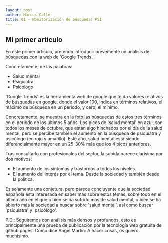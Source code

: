 ```yaml
---
layout: post
author: Marcos Calle
title: 01 - Monitorización de búsquedas PSI
---
```


## Mi primer artículo

<script type="text/javascript" src="https://ssl.gstatic.com/trends_nrtr/2674_RC03/embed_loader.js"></script> <script type="text/javascript"> trends.embed.renderExploreWidget("TIMESERIES", {"comparisonItem":[{"keyword":"salud mental","geo":"ES","time":"today 5-y"},{"keyword":"psiquiatra","geo":"ES","time":"today 5-y"},{"keyword":"psicologo","geo":"ES","time":"today 5-y"}],"category":0,"property":""}, {"exploreQuery":"date=today%205-y&geo=ES&q=salud%20mental,psiquiatra,psicologo","guestPath":"https://trends.google.es:443/trends/embed/"}); </script>

En este primer artículo, pretendo introducir brevemente un análisis de búsquedas con la web de 'Google Trends'.

Concretamente, de las palabras:

- Salud mental
- Psiquiatra
- Psicólogo

'Google Trends' es la herramienta web de google que te da valores relativos de búsquedas en google, donde  el valor 100, indica en términos relativos, el máximo de búsqueda en un periodo, y cero, el mínimo.

Concretamente, se muestra en la foto las búsquedas de estos tres términos en el periodo de los últimos 5 años. Los picos de 'salud mental' en azul, son todos los meses de octubre, que están algo hinchados por el día de la salud mental, pero se percibe también el aumento en la búsqueda de psiquiatra y psicólogo (en rojo y amarillo). Este año, salud mental está siendo diferencialmente mayor en un 25-30% más que los 4 picos anteriores.

Tras consultarlo con profesionales del sector, la subida parece clarísima por dos motivos:

- El aumento de los síntomas y trastornos a todos los niveles.
- El aumento del interés por el tema. Desde la sociedad y también desde la política.

Es solamente una conjetura, pero parece concluyente que la sociedad española esta interesada en saber más sobre estos temas, sobre todo en el último año en el que o bien se ha sufrido más de salud mental, o bien se ha abierto más la sociedad a buscar sobre 'salud mental', así como buscar 'psiquiatra' y 'psicólogo'.

P.D.: Seguiremos con análisis más densos y profundos, esto es principalmente una prueba de publicación por la tecnología web gratuita de github pages.
Como dice Ángel Martín: A hacer cosas, os quiero muchísimo.